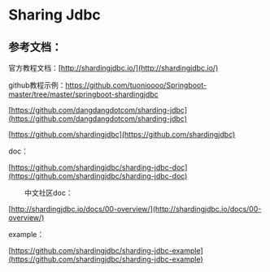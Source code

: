 # Sharing Jdbc

## 参考文档：

官方教程文档：[http://shardingjdbc.io/](http://shardingjdbc.io/)

github教程示例：[https://github.com/tuonioooo/Springboot-master/tree/master/springboot-shardingjdbc ](https://github.com/tuonioooo/Springboot-master/tree/master/springboot-shardingjdbc) 



[https://github.com/dangdangdotcom/sharding-jdbc](https://github.com/dangdangdotcom/sharding-jdbc)

  


[https://github.com/shardingjdbc](https://github.com/shardingjdbc)

  


doc：

[https://github.com/shardingjdbc/sharding-jdbc-doc](https://github.com/shardingjdbc/sharding-jdbc-doc)

  


        中文社区doc：

[http://shardingjdbc.io/docs/00-overview/](http://shardingjdbc.io/docs/00-overview/)

  


  


  


example：

[https://github.com/shardingjdbc/sharding-jdbc-example](https://github.com/shardingjdbc/sharding-jdbc-example)

  


  



